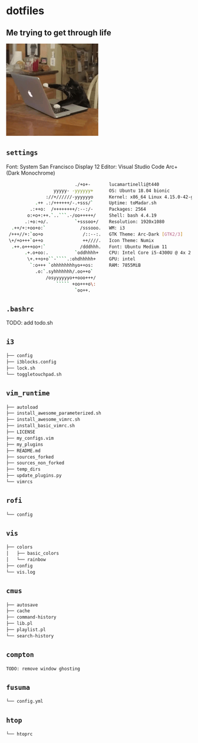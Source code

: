 # dotfiles

## Me trying to get through life

![](lucacaloria.gif)

## `settings`

Font: System San Francisco Display 12
Editor: Visual Studio Code Arc+ (Dark Monochrome)

```bash
                          ./+o+-       lucamartinelli@t440
                  yyyyy- -yyyyyy+      OS: Ubuntu 18.04 bionic
               ://+//////-yyyyyyo      Kernel: x86_64 Linux 4.15.0-42-generic
           .++ .:/++++++/-.+sss/`      Uptime: toMadar.sh
         .:++o:  /++++++++/:--:/-      Packages: 2564
        o:+o+:++.`..```.-/oo+++++/     Shell: bash 4.4.19
       .:+o:+o/.          `+sssoo+/    Resolution: 1920x1080
  .++/+:+oo+o:`             /sssooo.   WM: i3
 /+++//+:`oo+o               /::--:.   GTK Theme: Arc-Dark [GTK2/3]
 \+/+o+++`o++o               ++////.   Icon Theme: Numix
  .++.o+++oo+:`             /dddhhh.   Font: Ubuntu Medium 11
       .+.o+oo:.          `oddhhhh+    CPU: Intel Core i5-4300U @ 4x 2.9GHz [44.0°C]
        \+.++o+o``-````.:ohdhhhhh+     GPU: intel
         `:o+++ `ohhhhhhhhyo++os:      RAM: 7855MiB
           .o:`.syhhhhhhh/.oo++o`     
               /osyyyyyyo++ooo+++/    
                   ````` +oo+++o\:    
                          `oo++.  
```

## `.bashrc`

TODO: add todo.sh

## `i3`

```bash
├── config
├── i3blocks.config
├── lock.sh
└── toggletouchpad.sh
```

## `vim_runtime`

```bash
├── autoload
├── install_awesome_parameterized.sh
├── install_awesome_vimrc.sh
├── install_basic_vimrc.sh
├── LICENSE
├── my_configs.vim
├── my_plugins
├── README.md
├── sources_forked
├── sources_non_forked
├── temp_dirs
├── update_plugins.py
└── vimrcs
``` 

## `rofi`

```bash
└── config
```

## `vis`

```bash
├── colors
│   ├── basic_colors
│   └── rainbow
├── config
└── vis.log
```

## `cmus`

```bash
├── autosave
├── cache
├── command-history
├── lib.pl
├── playlist.pl
└── search-history
```

## `compton`

```bash
TODO: remove window ghosting
```
## `fusuma`

```bash
└── config.yml
```
## `htop`

```bash
└── htoprc
```
